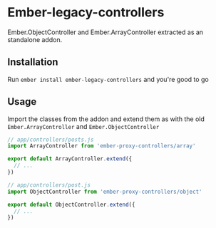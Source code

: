 # Ember-legacy-controllers

Ember.ObjectController and Ember.ArrayController extracted as an standalone addon.

## Installation

Run `ember install ember-legacy-controllers` and you're good to go

## Usage

Import the classes from the addon and extend them as with the old `Ember.ArrayController`
and `Ember.ObjectController`

```js
// app/controllers/posts.js
import ArrayController from 'ember-proxy-controllers/array'

export default ArrayController.extend({
  // ...
})
```


```js
// app/controllers/post.js
import ObjectController from 'ember-proxy-controllers/object'

export default ObjectController.extend({
  // ...
})
```
